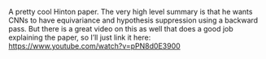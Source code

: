 A pretty cool Hinton paper. The very high level summary is that he wants CNNs to have equivariance and hypothesis suppression using a backward pass. But there is a great video on this as well that does a good job explaining the paper, so I’ll just link it here: https://www.youtube.com/watch?v=pPN8d0E3900
